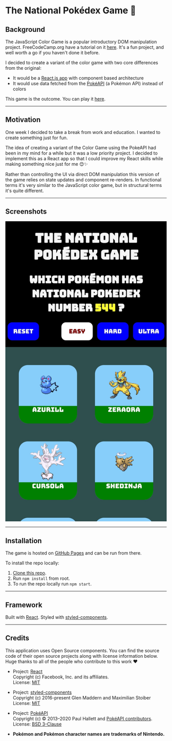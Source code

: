 # The National Pokédex Game 🌾

## Background

The JavaScript Color Game is a popular introductory DOM manipulation project. FreeCodeCamp.org have a tutorial on it [here](https://www.freecodecamp.org/news/learn-how-to-manipulate-the-dom-by-building-a-simple-javascript-color-game-1a3aec1d109a/). It's a fun project, and well worth a go if you haven't done it before.

I decided to create a variant of the color game with two core differences from the original:
- It would be a [React.js app](https://github.com/facebook/react) with component based architecture 
- It would use data fetched from the [PokéAPI](https://pokeapi.co/) (a Pokémon API) instead of colors

This game is the outcome. You can play it [here](https://devarrowsmith.github.io/national-pokedex-game/).

---

## Motivation

One week I decided to take a break from work and education. I wanted to create something just for fun. 

The idea of creating a variant of the Color Game using the PokeAPI had been in my mind for a while but it was a low priority project. I decided to implement this as a React app so that I could improve my React skills while making something nice just for me 😊✨

Rather than controlling the UI via direct DOM manipulation this version of the game relies on state updates and component re-renders. In functional terms it's very similar to the JavaScript color game, but in structural terms it's quite different.

---

## Screenshots

![Screenshot of the mobile version of the game.](/readme_images/mobile_screenshot_1.jpg)

---

## Installation

The game is hosted on [GitHub Pages](https://devarrowsmith.github.io/national-pokedex-game/) and can be run from there.

To install the repo locally:
1. [Clone this repo](https://docs.github.com/en/free-pro-team@latest/github/creating-cloning-and-archiving-repositories/cloning-a-repository).
2. Run `npm install` from root.
3. To run the repo locally run `npm start`.

---

## Framework

Built with [React](https://github.com/facebook/react).
Styled with [styled-components](https://styled-components.com/). 

---

## Credits

This application uses Open Source components. You can find the source code of their open source projects along with license information below. Huge thanks to all of the people who contribute to this work ❤️️ 

- Project: [React](https://github.com/facebook/react)  
Copyright (c) Facebook, Inc. and its affiliates.  
License: [MIT](https://github.com/facebook/react/blob/master/LICENSE)

- Project: [styled-components](https://github.com/styled-components/styled-components)  
Copyright (c) 2016-present Glen Maddern and Maximilian Stoiber  
License: [MIT](https://github.com/facebook/react/blob/master/LICENSE)

- Project: [PokéAPI](https://github.com/PokeAPI/pokeapi)   
Copyright (c) © 2013–2020 Paul Hallett and [PokéAPI contributors](https://github.com/PokeAPI/pokeapi#contributing).  
License: [BSD 3-Clause](https://github.com/PokeAPI/pokeapi/blob/master/LICENSE.md)

- **Pokémon and Pokémon character names are trademarks of Nintendo.**



